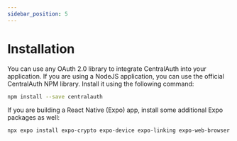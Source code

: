 ```yaml
---
sidebar_position: 5
---
```


# Installation

You can use any OAuth 2.0 library to integrate CentralAuth into your application. If you are using a NodeJS application, you can use the official CentralAuth NPM library. Install it using the following command:

```bash
npm install --save centralauth
```

If you are building a React Native (Expo) app, install some additional Expo packages as well:

```bash
npx expo install expo-crypto expo-device expo-linking expo-web-browser expo-secure-store
```